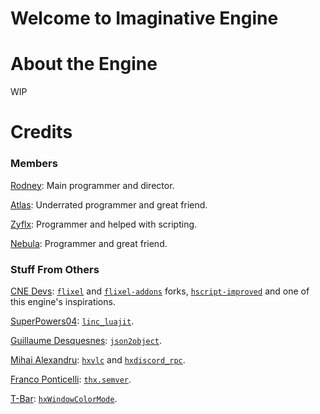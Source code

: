 # Welcome to Imaginative Engine
# About the Engine
WIP
# Credits
### Members
[Rodney](https://github.com/rodney528): Main programmer and director.

[Atlas](https://github.com/AtlasGamer27): Underrated programmer and great friend.

[Zyflx](https://github.com/Zyflx): Programmer and helped with scripting.

[Nebula](https://github.com/NebulaStellaNova): Programmer and great friend.
### Stuff From Others
[CNE Devs](https://github.com/FNF-CNE-Devs): [`flixel`](https://github.com/FNF-CNE-Devs/flixel) and [`flixel-addons`](https://github.com/FNF-CNE-Devs/flixel-addons) forks, [`hscript-improved`](https://github.com/FNF-CNE-Devs/hscript-improved) and one of this engine's inspirations.

[SuperPowers04](https://github.com/superpowers04): [`linc_luajit`](https://github.com/superpowers04/linc_luajit).

[Guillaume Desquesnes](https://github.com/elnabo): [`json2object`](https://github.com/elnabo/json2object).

[Mihai Alexandru](https://github.com/MAJigsaw77): [`hxvlc`](https://lib.haxe.org/p/hxvlc) and [`hxdiscord_rpc`](https://lib.haxe.org/p/hxdiscord_rpc).

[Franco Ponticelli](https://github.com/fponticelli): [`thx.semver`](https://lib.haxe.org/p/thx.semver).

[T-Bar](https://lib.haxe.org/u/T-Bar): [`hxWindowColorMode`](https://lib.haxe.org/p/hxWindowColorMode).